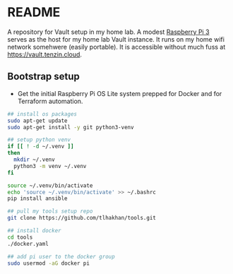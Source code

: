 # README
A repository for Vault setup in my home lab. A modest [Raspberry Pi 3](https://www.raspberrypi.com/products/raspberry-pi-3-model-b-plus/) serves as the host for my home lab Vault instance.  It runs on my home wifi network somehwere (easily portable).  It is accessible without much fuss at <https://vault.tenzin.cloud>.

## Bootstrap setup
- Get the initial Raspberry Pi OS Lite system prepped for Docker and for Terraform automation.

```bash
## install os packages
sudo apt-get update
sudo apt-get install -y git python3-venv

## setup python venv
if [[ ! -d ~/.venv ]]
then
  mkdir ~/.venv
  python3 -m venv ~/.venv
fi

source ~/.venv/bin/activate
echo 'source ~/.venv/bin/activate' >> ~/.bashrc
pip install ansible

## pull my tools setup repo
git clone https://github.com/tlhakhan/tools.git

## install docker
cd tools
./docker.yaml

## add pi user to the docker group
sudo usermod -aG docker pi
```
